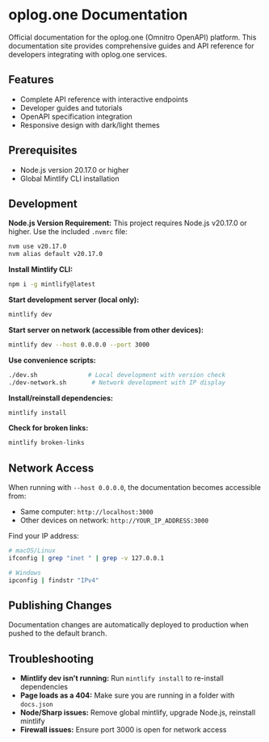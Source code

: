 # oplog.one Documentation

Official documentation for the oplog.one (Omnitro OpenAPI) platform. This documentation site provides comprehensive guides and API reference for developers integrating with oplog.one services.

## Features

- Complete API reference with interactive endpoints
- Developer guides and tutorials
- OpenAPI specification integration
- Responsive design with dark/light themes

## Prerequisites

- Node.js version 20.17.0 or higher
- Global Mintlify CLI installation

## Development

**Node.js Version Requirement:**
This project requires Node.js v20.17.0 or higher. Use the included `.nvmrc` file:

```bash
nvm use v20.17.0
nvm alias default v20.17.0
```

**Install Mintlify CLI:**

```bash
npm i -g mintlify@latest
```

**Start development server (local only):**

```bash
mintlify dev
```

**Start server on network (accessible from other devices):**

```bash
mintlify dev --host 0.0.0.0 --port 3000
```

**Use convenience scripts:**

```bash
./dev.sh              # Local development with version check
./dev-network.sh       # Network development with IP display
```

**Install/reinstall dependencies:**

```bash
mintlify install
```

**Check for broken links:**

```bash
mintlify broken-links
```

## Network Access

When running with `--host 0.0.0.0`, the documentation becomes accessible from:
- Same computer: `http://localhost:3000`
- Other devices on network: `http://YOUR_IP_ADDRESS:3000`

Find your IP address:
```bash
# macOS/Linux
ifconfig | grep "inet " | grep -v 127.0.0.1

# Windows
ipconfig | findstr "IPv4"
```

## Publishing Changes

Documentation changes are automatically deployed to production when pushed to the default branch.

## Troubleshooting

- **Mintlify dev isn't running:** Run `mintlify install` to re-install dependencies
- **Page loads as a 404:** Make sure you are running in a folder with `docs.json`
- **Node/Sharp issues:** Remove global mintlify, upgrade Node.js, reinstall mintlify
- **Firewall issues:** Ensure port 3000 is open for network access
